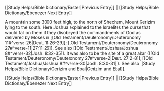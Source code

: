 [[Study Helps/Bible Dictionary/Easter|Previous Entry]]  ||  [[Study Helps/Bible Dictionary/Ebenezer|Next Entry]]

 A mountain some 3000 feet high, to the north of Shechem, Mount Gerizim lying to the south. Here Joshua explained to the Israelites the curse that would fall on them if they disobeyed the commandments of God as delivered by Moses in [[Old Testament/Deuteronomy/Deuteronomy 11#^verse-26|Deut. 11:26-29]]; [[Old Testament/Deuteronomy/Deuteronomy 27#^verse-11|27:11-26]]. See also [[Old Testament/Joshua/Joshua 8#^verse-32|Josh. 8:32-35]]. It was also to be the site of a great altar ([[Old Testament/Deuteronomy/Deuteronomy 27#^verse-2|Deut. 27:2-8]]; [[Old Testament/Joshua/Joshua 8#^verse-30|Josh. 8:30-31]]). See also [[Study Helps/Bible Dictionary/Gerizim and Ebal|Gerizim and Ebal]].

[[Study Helps/Bible Dictionary/Easter|Previous Entry]]  ||  [[Study Helps/Bible Dictionary/Ebenezer|Next Entry]]